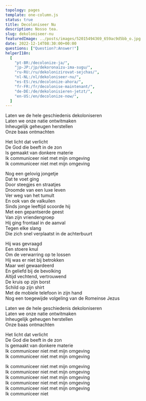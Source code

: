 ```yaml
---
topology: pages
template: one-column.js
status: true
title: Decoloniseer Nu
description: Nosso tea.
slug: dekoloniseer-nu
featuredImage: ../posts/images/52015494369_659ac9d5bb_o.jpg
date: 2022-12-14T08:30:00+00:00
questions: ["Question?:Answer!"]
helperI18n:
  [
    "pt-BR:/decolonize-ja/",
    "jp-JP:/jp/dekoronaizu-ima-sugu/",
    "ru-RU:/ru/dekolonizirovat-sejchas/",
    "nl-NL:/nl/dekoloniseer-nu/",
    "es-ES:/es/decolonize-ahora/",
    "fr-FR:/fr/decolonise-maintenant/",
    "de-DE:/de/dekolonisieren-jetzt/",
    "en-US:/en/decolonize-now/",
  ]
---
```


Laten we de hele geschiedenis dekoloniseren <br />
Laten we onze natie ontwitmaken <br />
Inheugelijk geheugen herstellen <br />
Onze baas ontmachten

Het licht dat verlicht <br />
De God die beeft in de zon <br />
Is gemaakt van donkere materie <br />
Ik communiceer niet met mijn omgeving <br />
Ik communiceer niet met mijn omgeving

Nog een gelovig jongetje <br />
Dat te voet ging <br />
Door steegjes en straatjes <br />
Droomde van een luxe leven <br />
Ver weg van het tumult <br />
En ook van de valkuilen <br />
Sinds jonge leeftijd scoorde hij <br />
Met een gepantserde geest <br />
Van zijn vriendengroep <br />
Hij ging frontaal in de aanval <br />
Tegen elke slang <br />
Die zich snel verplaatst in de achterbuurt

Hij was gevraagd <br />
Een stoere knul <br />
Om de verwarring op te lossen <br />
Hij was er niet bij betrokken <br />
Maar wel gewaardeerd <br />
En geliefd bij de bevolking <br />
Altijd vechtend, vertrouwend <br />
De kruis op zijn borst <br />
Schild op zijn shirt <br />
Met de mobiele telefoon in zijn hand <br />
Nog een toegewijde volgeling van de Romeinse Jezus

Laten we de hele geschiedenis dekoloniseren <br />
Laten we onze natie ontwitmaken <br />
Inheugelijk geheugen herstellen <br />
Onze baas ontmachten

Het licht dat verlicht <br />
De God die beeft in de zon <br />
Is gemaakt van donkere materie <br />
Ik communiceer niet met mijn omgeving <br />
Ik communiceer niet met mijn omgeving

Ik communiceer niet met mijn omgeving <br />
Ik communiceer niet met mijn omgeving <br />
Ik communiceer niet met mijn omgeving <br />
Ik communiceer niet met mijn omgeving <br />
Ik communiceer niet met mijn omgeving <br />
Ik communiceer niet

